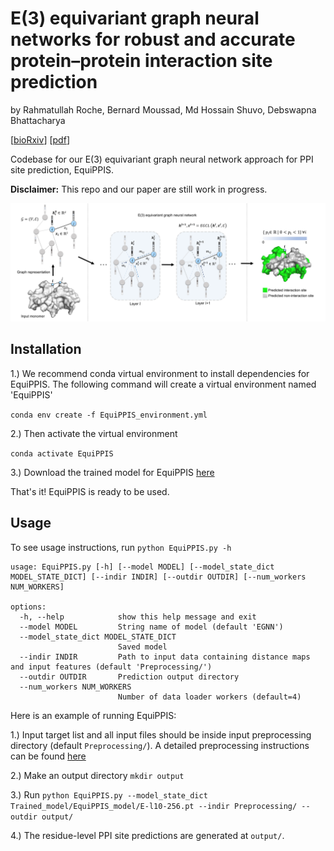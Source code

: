 # E(3) equivariant graph neural networks for robust and accurate protein–protein interaction site prediction

by Rahmatullah Roche, Bernard Moussad, Md Hossain Shuvo, Debswapna Bhattacharya

[[bioRxiv](https://www.biorxiv.org/content/10.1101/2022.12.14.520476v1)] [[pdf](https://www.biorxiv.org/content/10.1101/2022.12.14.520476v1.full.pdf)]

Codebase for our E(3) equivariant graph neural network approach for PPI site prediction, EquiPPIS.

<b>Disclaimer:</b> This repo and our paper are still work in progress.

![Workflow](./EquiPPIS.png)

## Installation

1.) We recommend conda virtual environment to install dependencies for EquiPPIS. The following command will create a virtual environment named 'EquiPPIS'

`conda env create -f EquiPPIS_environment.yml`

2.) Then activate the virtual environment

`conda activate EquiPPIS`

3.) Download the trained model for EquiPPIS [here](Trained_model/EquiPPIS_model/E-l10-256.pt)

That's it! EquiPPIS is ready to be used.

## Usage

To see usage instructions, run `python EquiPPIS.py -h`

```
usage: EquiPPIS.py [-h] [--model MODEL] [--model_state_dict MODEL_STATE_DICT] [--indir INDIR] [--outdir OUTDIR] [--num_workers NUM_WORKERS]

options:
  -h, --help            show this help message and exit
  --model MODEL         String name of model (default 'EGNN')
  --model_state_dict MODEL_STATE_DICT
                        Saved model
  --indir INDIR         Path to input data containing distance maps and input features (default 'Preprocessing/')
  --outdir OUTDIR       Prediction output directory
  --num_workers NUM_WORKERS
                        Number of data loader workers (default=4)

```
Here is an example of running EquiPPIS:

1.) Input target list and all input files should be inside input preprocessing directory (default `Preprocessing/`). A detailed preprocessing instructions can be found [here](Preprocessing/)

2.) Make an output directory `mkdir output`

3.) Run `python EquiPPIS.py --model_state_dict Trained_model/EquiPPIS_model/E-l10-256.pt --indir Preprocessing/ --outdir output/`

4.) The residue-level PPI site predictions are generated at `output/`. 
